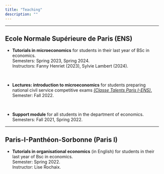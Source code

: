 ```yaml
---
title: "Teaching"
description: ""
---
```


---
## Ecole Normale Supérieure de Paris (ENS)

* **Tutorials in microeconomics** for students in their last year of BSc in economics. <br>
  Semesters: Spring 2023, Spring 2024. <br> 
  Instructors: Fanny Henriet (2023), Sylvie Lambert (2024). <br>

<br>

* **Lectures: introduction to microeconomics** for students preparing national civil service competitive exams [*(Classe Talents Paris I-ENS)*.](https://cipcea.pantheonsorbonne.fr/prepena-paris-1-ens) <br>
  Semester: Fall 2022. <br>
  

<br>

* **Support module** for all students in the department of economics. <br>
  Semesters: Fall 2021, Spring 2022. <br>


---
## Paris-I-Panthéon-Sorbonne (Paris I)

* **Tutorials in organisational economics** (in English) for students in their last year of Bsc in economics. <br>
  Semester: Spring 2022. <br>
  Instructor: Lise Rochaix.

<br>